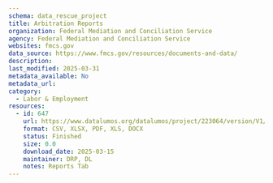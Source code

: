 ```yaml
---
schema: data_rescue_project 
title: Arbitration Reports
organization: Federal Mediation and Conciliation Service
agency: Federal Mediation and Conciliation Service
websites: fmcs.gov
data_source: https://www.fmcs.gov/resources/documents-and-data/
description: 
last_modified: 2025-03-31
metadata_available: No
metadata_url: 
category:
  - Labor & Employment 
resources:
  - id: 647
    url: https://www.datalumos.org/datalumos/project/223064/version/V1/view
    format: CSV, XLSX, PDF, XLS, DOCX
    status: Finished
    size: 0.0
    download_date: 2025-03-15
    maintainer: DRP, DL
    notes: Reports Tab
---
```


